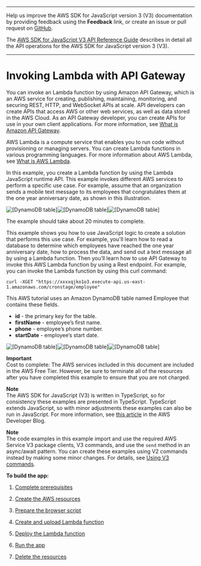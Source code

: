 --------

Help us improve the AWS SDK for JavaScript version 3 \(V3\) documentation by providing feedback using the **Feedback** link, or create an issue or pull request on [GitHub](https://github.com/awsdocs/aws-sdk-for-javascript-v3)\.

 The [AWS SDK for JavaScript V3 API Reference Guide](https://docs.aws.amazon.com/AWSJavaScriptSDK/v3/latest/index.html) describes in detail all the API operations for the AWS SDK for JavaScript version 3 \(V3\)\.

--------

# Invoking Lambda with API Gateway<a name="api-gateway-invoking-lambda-example"></a>

You can invoke an Lambda function by using Amazon API Gateway, which is an AWS service for creating, publishing, maintaining, monitoring, and securing REST, HTTP, and WebSocket APIs at scale\. API developers can create APIs that access AWS or other web services, as well as data stored in the AWS Cloud\. As an API Gateway developer, you can create APIs for use in your own client applications\. For more information, see [What is Amazon API Gateway](https://docs.aws.amazon.com/apigateway/latest/developerguide/welcome.html)\. 

AWS Lambda is a compute service that enables you to run code without provisioning or managing servers\. You can create Lambda functions in various programming languages\. For more information about AWS Lambda, see [What is AWS Lambda](https://docs.aws.amazon.com/lambda/latest/dg/welcome.html)\.

In this example, you create a Lambda function by using the Lambda JavaScript runtime API\. This example invokes different AWS services to perform a specific use case\. For example, assume that an organization sends a mobile text message to its employees that congratulates them at the one year anniversary date, as shown in this illustration\.

![\[DynamoDB table\]](http://docs.aws.amazon.com/sdk-for-javascript/v3/developer-guide/images/apigateway_example/picPhone.png)![\[DynamoDB table\]](http://docs.aws.amazon.com/sdk-for-javascript/v3/developer-guide/)![\[DynamoDB table\]](http://docs.aws.amazon.com/sdk-for-javascript/v3/developer-guide/)

The example should take about 20 minutes to complete\.

This example shows you how to use JavaScript logic to create a solution that performs this use case\. For example, you'll learn how to read a database to determine which employees have reached the one year anniversary date, how to process the data, and send out a text message all by using a Lambda function\. Then you’ll learn how to use API Gateway to invoke this AWS Lambda function by using a Rest endpoint\. For example, you can invoke the Lambda function by using this curl command:

```
curl -XGET "https://xxxxqjko1o3.execute-api.us-east-1.amazonaws.com/cronstage/employee" 
```

This AWS tutorial uses an Amazon DynamoDB table named Employee that contains these fields\.
+ **id** \- the primary key for the table\.
+ **firstName** \- employee’s first name\.
+ **phone** \- employee’s phone number\.
+ **startDate** \- employee’s start date\.

![\[DynamoDB table\]](http://docs.aws.amazon.com/sdk-for-javascript/v3/developer-guide/images/apigateway_example/pic00.png)![\[DynamoDB table\]](http://docs.aws.amazon.com/sdk-for-javascript/v3/developer-guide/)![\[DynamoDB table\]](http://docs.aws.amazon.com/sdk-for-javascript/v3/developer-guide/)

**Important**  
Cost to complete: The AWS services included in this document are included in the AWS Free Tier\. However, be sure to terminate all of the resources after you have completed this example to ensure that you are not charged\.

**Note**  
The AWS SDK for JavaScript \(V3\) is written in TypeScript, so for consistency these examples are presented in TypeScript\. TypeScript extends JavaScript, so with minor adjustments these examples can also be run in JavaScript\. For more information, see [this article](https://aws.amazon.com/blogs/developer/first-class-typescript-support-in-modular-aws-sdk-for-javascript/) in the AWS Developer Blog\.

**Note**  
The code examples in this example import and use the required AWS Service V3 package clients, V3 commands, and use the `send` method in an async/await pattern\. You can create these examples using V2 commands instead by making some minor changes\. For details, see [Using V3 commands](welcome.md#using_v3_commands)\.

**To build the app:**

1. [Complete prerequisites ](api-gateway-invoking-lambda-provision-resources.md)

1. [Create the AWS resources ](api-gateway-invoking-lambda-provision-resources.md)

1. [Prepare the browser script ](api-gateway-invoking-lambda-browser-script.md)

1. [Create and upload Lambda function ](api-gateway-invoking-lambda-browser-script.md)

1. [Deploy the Lambda function ](api-gateway-invoking-lambda-deploy-function.md)

1. [Run the app](api-gateway-invoking-lambda-run.md)

1. [Delete the resources](api-gateway-invoking-lambda-destroy.md)